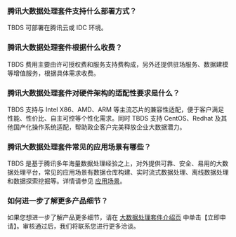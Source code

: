### 腾讯大数据处理套件支持什么部署方式？
TBDS 可部署在腾讯云或 IDC 环境。

### 腾讯大数据处理套件根据什么收费？
TBDS 费用主要由许可授权费和服务支持费构成，另外还提供驻场服务、数据建模等增值服务，根据具体需求收费。

### 腾讯大数据处理套件对硬件架构的适配性要求是什么？
TBDS 支持与 Intel X86、AMD、ARM 等主流芯片的兼容性适配，便于客户满足性能、性价比、自主可控等个性化需求。同时 TBDS 支持 CentOS、Redhat 及其他国产化操作系统适配，帮助政企客户完美释放企业大数据潜力。

### 腾讯大数据处理套件常见的应用场景有哪些？
TBDS 是基于腾讯多年海量数据处理经验之上，对外提供可靠、安全、易用的大数据处理平台，常见的应用场景有数据仓库构建、实时流式数据处理、离线数据处理和数据探索挖掘等。详情请参见 [应用场景](https://cloud.tencent.com/document/product/273/11075)。

### 如何进一步了解更多产品细节？
如果您想进一步了解产品更多细节，请在 [大数据处理套件介绍页](https://cloud.tencent.com/product/tbds) 中单击【立即申请】。审核通过后，我们将联系您进行更多洽谈。
